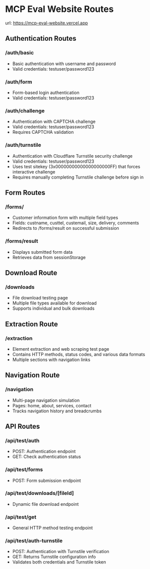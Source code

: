 # MCP Eval Website Routes

url: https://mcp-eval-website.vercel.app

## Authentication Routes

### /auth/basic
- Basic authentication with username and password
- Valid credentials: testuser/password123

### /auth/form
- Form-based login authentication
- Valid credentials: testuser/password123

### /auth/challenge
- Authentication with CAPTCHA challenge
- Valid credentials: testuser/password123
- Requires CAPTCHA validation

### /auth/turnstile
- Authentication with Cloudflare Turnstile security challenge
- Valid credentials: testuser/password123
- Uses test sitekey (3x00000000000000000000FF) that forces interactive challenge
- Requires manually completing Turnstile challenge before sign in

## Form Routes

### /forms/
- Customer information form with multiple field types
- Fields: custname, custtel, custemail, size, delivery, comments
- Redirects to /forms/result on successful submission

### /forms/result
- Displays submitted form data
- Retrieves data from sessionStorage

## Download Route

### /downloads
- File download testing page
- Multiple file types available for download
- Supports individual and bulk downloads

## Extraction Route

### /extraction
- Element extraction and web scraping test page
- Contains HTTP methods, status codes, and various data formats
- Multiple sections with navigation links

## Navigation Route

### /navigation
- Multi-page navigation simulation
- Pages: home, about, services, contact
- Tracks navigation history and breadcrumbs

## API Routes

### /api/test/auth
- POST: Authentication endpoint
- GET: Check authentication status

### /api/test/forms
- POST: Form submission endpoint

### /api/test/downloads/[fileId]
- Dynamic file download endpoint

### /api/test/get
- General HTTP method testing endpoint

### /api/test/auth-turnstile
- POST: Authentication with Turnstile verification
- GET: Returns Turnstile configuration info
- Validates both credentials and Turnstile token